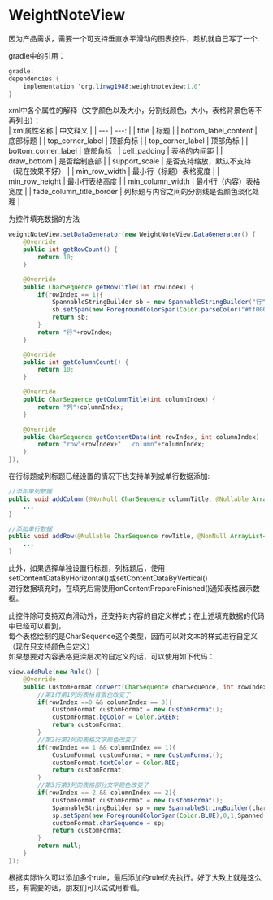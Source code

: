 # WeightNoteView

因为产品需求，需要一个可支持垂直水平滑动的图表控件，趁机就自己写了一个.</br>

gradle中的引用：
~~~Java
gradle:
dependencies {
    implementation 'org.linwg1988:weightnoteview:1.0'
}
~~~
xml中各个属性的解释（文字颜色以及大小，分割线颜色，大小，表格背景色等不再列出）：</br>
| xml属性名称 | 中文释义 |
| --- | ---: |
| title | 标题 |
| bottom_label_content | 底部标题 |
| top_corner_label | 顶部角标 |
| top_corner_label | 顶部角标 |
| bottom_corner_label | 底部角标 |
| cell_padding | 表格的内间距 |
| draw_bottom | 是否绘制底部 |
| support_scale | 是否支持缩放，默认不支持（现在效果不好） |
| min_row_width | 最小行（标题）表格宽度 |
| min_row_height | 最小行表格高度 |
| min_column_width | 最小行（内容）表格宽度 |
| fade_column_title_border | 列标题与内容之间的分割线是否颜色淡化处理 |

为控件填充数据的方法</br>
~~~Java
weightNoteView.setDataGenerator(new WeightNoteView.DataGenerator() {
    @Override
    public int getRowCount() {
        return 10;
    }

    @Override
    public CharSequence getRowTitle(int rowIndex) {
        if(rowIndex == 1){
            SpannableStringBuilder sb = new SpannableStringBuilder("行" + rowIndex);
            sb.setSpan(new ForegroundColorSpan(Color.parseColor("#ff0000")),0,1, Spanned.SPAN_EXCLUSIVE_EXCLUSIVE);
            return sb;
        }
        return "行"+rowIndex;
    }

    @Override
    public int getColumnCount() {
        return 10;
    }

    @Override
    public CharSequence getColumnTitle(int columnIndex) {
        return "列"+columnIndex;
    }

    @Override
    public CharSequence getContentData(int rowIndex, int columnIndex) {
        return "row"+rowIndex+"   column"+columnIndex;
    }
});
~~~

在行标题或列标题已经设置的情况下也支持单列或单行数据添加:</br>
~~~Java
//添加单列数据
public void addColumn(@NonNull CharSequence columnTitle, @Nullable ArrayList<CharSequence> list) {
    ...
}

//添加单行数据
public void addRow(@Nullable CharSequence rowTitle, @NonNull ArrayList<CharSequence> rowList) {
    ...
}
~~~

此外，如果选择单独设置行标题，列标题后，使用setContentDataByHorizontal()或setContentDataByVertical()</br>
进行数据填充时，在填充后需使用onContentPrepareFinished()通知表格展示数据。</br>

此控件除可支持双向滑动外，还支持对内容的自定义样式；在上述填充数据的代码中已经可以看到，</br>
每个表格绘制的是CharSequence这个类型，因而可以对文本的样式进行自定义（现在只支持颜色自定义）</br>
如果想要对内容表格更深层次的自定义的话，可以使用如下代码：</br>
~~~Java
view.addRule(new Rule() {
    @Override
    public CustomFormat convert(CharSequence charSequence, int rowIndex, int columnIndex) {
        //第1行第1列的表格背景色改变了
        if(rowIndex ==0 && columnIndex == 0){
            CustomFormat customFormat = new CustomFormat();
            customFormat.bgColor = Color.GREEN;
            return customFormat;
        }
        //第2行第2列的表格文字颜色改变了
        if(rowIndex == 1 && columnIndex == 1){
            CustomFormat customFormat = new CustomFormat();
            customFormat.textColor = Color.RED;
            return customFormat;
        }
        //第3行第3列的表格部分文字颜色改变了
        if(rowIndex == 2 && columnIndex == 2){
            CustomFormat customFormat = new CustomFormat();
            SpannableStringBuilder sp = new SpannableStringBuilder(charSequence);
            sp.setSpan(new ForegroundColorSpan(Color.BLUE),0,1,Spanned.SPAN_EXCLUSIVE_EXCLUSIVE);
            customFormat.charSequence = sp;
            return customFormat;
        }
        return null;
    }
});
~~~
根据实际许久可以添加多个rule，最后添加的rule优先执行。好了大致上就是这么些，有需要的话，朋友们可以试试用看看。</br>






